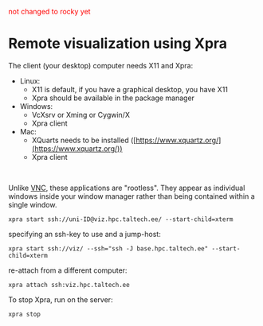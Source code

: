<span style="color:red">not changed to rocky yet</span>

# Remote visualization using Xpra

<div class="simple1">
The client (your desktop) computer needs X11 and Xpra:

-   Linux:
    -   X11 is default, if you have a graphical desktop, you have X11
    -   Xpra should be available in the package manager
-   Windows:
    -   VcXsrv or Xming or Cygwin/X
    -   Xpra client
-   Mac: 
    -   XQuarts needs to be installed ([https://www.xquartz.org/](https://www.xquartz.org/))
    -   Xpra client
</div>
<br>

Unlike [VNC](/visualization/vnc.md), these applications are "rootless". They appear as individual windows inside your window manager rather than being contained within a single window.

    xpra start ssh://uni-ID@viz.hpc.taltech.ee/ --start-child=xterm

specifying an ssh-key to use and a jump-host:

    xpra start ssh://viz/ --ssh="ssh -J base.hpc.taltech.ee" --start-child=xterm

re-attach from a different computer:

    xpra attach ssh:viz.hpc.taltech.ee

To stop Xpra, run on the server:

    xpra stop
